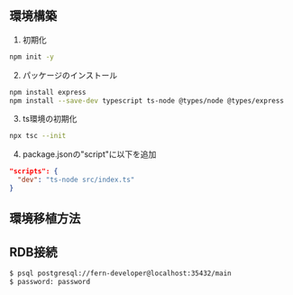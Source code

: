## 環境構築
1. 初期化
```bash
npm init -y
```
2. パッケージのインストール
```bash
npm install express
npm install --save-dev typescript ts-node @types/node @types/express
```
3. ts環境の初期化
```bash
npx tsc --init
```
4. package.jsonの"script"に以下を追加
```json
"scripts": {
  "dev": "ts-node src/index.ts"
}
```

## 環境移植方法


## RDB接続
```bash
$ psql postgresql://fern-developer@localhost:35432/main
$ password: password
```
